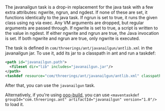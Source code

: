 The javanailgun task is a drop-in replacement for the java task with a few extra attributes: ngwrite, ngrun, and ngdest. If none of these are set, it functions identically to the java task. If ngrun is set to true, it runs the given class using ng via exec. Any VM arguments are dropped, but regular arguments are passed through. If ngwrite is set to true, a script is written to the value in ngdest. If either ngwrite and ngrun are true, the Java invocation is set. If both ngwrite and ngrun are true, only ngwrite is executed.

The task is defined in `com/threerings/ant/javanailgun/antlib.xml` in the javanailgun jar. To use it, add its jar to a classpath in ant and run a taskdef:
```xml
<path id="javanailgun.path">
  <fileset dir="lib" includes="javanailgun.jar"/>
</path>
<taskdef resource="com/threerings/ant/javanailgun/antlib.xml" classpathref="javanailgun.path"/>
```


After that, you can use the `javanailgun` task.

Alternatively, if you're using [ooo-build](http://code.google.com/p/ooo-build/), you can use `<maventaskdef groupId="com.threerings.ant" artifactId="javanailgun" version="1.0"/>` to load it.

